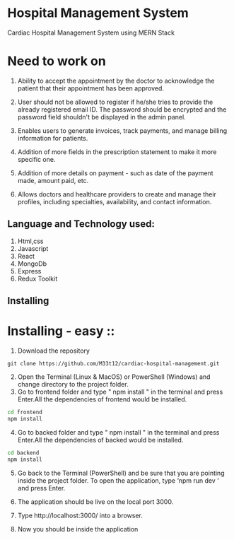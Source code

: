 
# Hospital Management System


Cardiac Hospital Management System using MERN Stack


# Need to  work on

1. Ability to accept the appointment by the doctor to acknowledge the patient that their appointment has been approved.


2. User should not be allowed to register if he/she tries to provide the already registered email ID.
The password should be encrypted and the password field shouldn't be displayed in the admin panel.

3. Enables users to generate invoices, track payments, and manage billing information for patients.

4. Addition of more fields in the prescription statement to make it more specific one.

5. Addition of more details on payment - such as date of the payment made, amount paid, etc.

6. Allows doctors and healthcare providers to create and manage their profiles, including specialties, availability, and contact information.


## Language and Technology used:

1. Html,css
2. Javascript
3. React
4. MongoDb
5. Express
6. Redux Toolkit 

## Installing

# Installing - easy ::
1.	Download the repository
```
git clone https://github.com/M33t12/cardiac-hospital-management.git
```
2.	Open the Terminal (Linux & MacOS) or PowerShell (Windows) and change directory to the project folder.
3. Go to frontend folder and type " npm install " in the terminal and press Enter.All the dependencies of frontend would be installed.
```bash 
cd frontend 
npm install 
```
4. Go to backed  folder and type " npm install " in the terminal and press Enter.All the dependencies of backed  would be installed.
```bash 
cd backend  
npm install 
```

5.	Go back to the Terminal (PowerShell) and be sure that you are pointing inside the project folder. To open the application, type ‘npm run dev ’ and press Enter.
6.	The application should be live on the local port 3000.  
7.	Type http://localhost:3000/ into a browser.

8.	Now you should be inside the application












